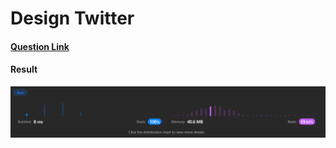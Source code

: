 # Design Twitter

#### [Question Link](https://leetcode.com/problems/design-twitter/)

#### Result
![result](Result.png)